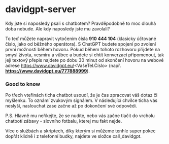 # davidgpt-server
Kdy jste si naposledy psali s chatbotem? Pravděpodobně to moc dlouhá doba nebude. Ale kdy naposledy jste mu zavolali?

To teď můžete napravit vytočením čísla **910 444 104** (klasicky účtované číslo, jako od běžného operátora). S ChatGPT budete spojeni po zvolení první možnosti během hovoru. 
Pokud během tohoto rozhovoru přijdete na smysl života, vesmíru a vůbec a budete si chtít konverzaci připomenout, tak její textový přepis najdete po dobu 30 minut od skončení hovoru na webové adrese https://www.davidgpt.eu/<VašeTel.Číslo> (např. **https://www.davidgpt.eu/777888999**).

### Good to know
Po třech vteřinách ticha chatbot usoudí, že je čas zpracovat váš dotaz či myšlenku. To oznámí zvukovým signálem. V následující chvilce ticha vás neslyší, naslouchat zase začne až po dokončení své odpovědi. 

P.S. Hlavně mu neříkejte, že se nudíte, nebo vás začne tlačit do vrcholu chatbotí zábavy - slovního fotbalu, kterej mu fakt nejde. 


Více o službách a skriptech, díky kterým si můžeme tenhle super pokec dopřát klidně i z telefonní budky, najdete ve složce call_davidgpt.

